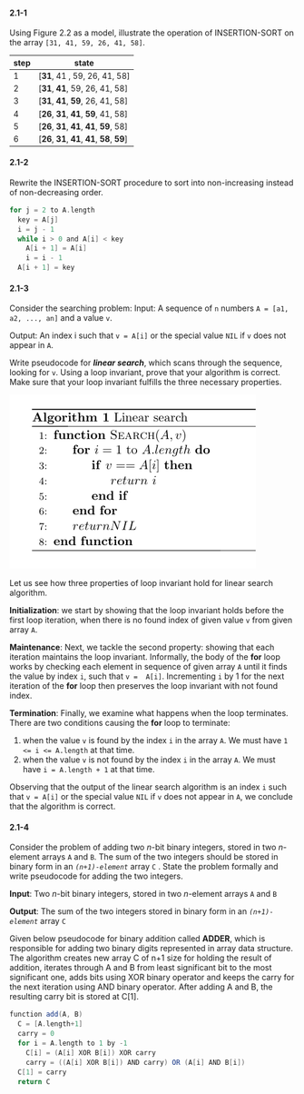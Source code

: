 #### 2.1-1
Using Figure 2.2 as a model, illustrate the operation of INSERTION-SORT on the array `[31, 41, 59, 26, 41, 58]`.

|    step    | state |
|--------|-----------|
| 1 | [**31**, 41 , 59, 26, 41, 58] |
| 2 | [**31**, **41**, 59, 26, 41, 58] |
| 3 | [**31**, **41**, **59**, 26, 41, 58] |
| 4 | [**26**, **31**, **41**, **59**, 41, 58] |
| 5 | [**26**, **31**, **41**, **41**, **59**, 58] |
| 6 | [**26**, **31**, **41**, **41**, **58**, **59**] |


#### 2.1-2
Rewrite the INSERTION-SORT procedure to sort into non-increasing instead of non-decreasing order.

```scala
for j = 2 to A.length
  key = A[j]
  i = j - 1
  while i > 0 and A[i] < key
    A[i + 1] = A[i]
    i = i - 1
  A[i + 1] = key
```

#### 2.1-3
Consider the searching problem:
Input: A sequence of `n` numbers `A = [a1, a2, ..., an]` and a value `v`.

Output: An index i such that `v = A[i]` or the special value `NIL` if `v` does not appear in `A`.

Write pseudocode for _**linear search**_, which scans through the sequence, looking for `v`. 
Using a loop invariant, prove that your algorithm is correct. Make sure that your loop invariant fulfills the three necessary properties.

![alt text](./2.1-3.png "Pseudocode")

Let us see how three properties of loop invariant hold for linear search algorithm.

**Initialization**: we start by showing that the loop invariant holds before the first loop iteration, when there is no found index of 
given value `v` from given array `A`. 

**Maintenance**: Next, we tackle the second property: showing that each iteration maintains the loop invariant. Informally, the body of 
the **for** loop works by checking each element in sequence of given array `A` until it finds the value by index `i`, such that `v = 
A[i]`. Incrementing `i` by 1 for the next iteration of the **for** loop then preserves the loop invariant with not found index.

**Termination**: Finally, we examine what happens when the loop terminates. There are two conditions causing the **for** loop to terminate:
1. when the value `v` is found by the index `i` in the array `A`. We must have `1 <= i <= A.length` at that time.
2. when the value `v` is not found by the index `i` in the array `A`. We must have `i = A.length + 1` at that time.

Observing that the output of the linear search algorithm is an index `i` such that `v = A[i]` or the special value `NIL` if `v` does not
 appear in `A`, we conclude that the algorithm is correct.


#### 2.1-4
Consider the problem of adding two _n_-bit binary integers, stored in two _n_-element arrays `A` and `B`. 
The sum of the two integers should be stored in binary form in an _`(n+1)-element`_ array `C` . 
State the problem formally and write pseudocode for adding the two integers.

**Input**: Two _n_-bit binary integers, stored in two _n_-element arrays `A` and `B`

**Output**: The sum of the two integers stored in binary form in an _`(n+1)-element`_ array `C`

Given below pseudocode for binary addition called **ADDER**, which is responsible for adding two binary digits represented in
 array data structure. The algorithm creates new array C of n+1 size for holding the result of addition, iterates through A and B from 
 least significant bit to the most significant one, adds bits using XOR binary operator and keeps the carry for the next iteration using 
 AND binary operator. After adding A and B, the resulting carry bit is stored at C[1].

```scala
function add(A, B)
  C = [A.length+1]
  carry = 0
  for i = A.length to 1 by -1
    C[i] = (A[i] XOR B[i]) XOR carry
    carry = ((A[i] XOR B[i]) AND carry) OR (A[i] AND B[i])
  C[1] = carry
  return C
```

